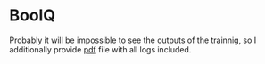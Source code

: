# BoolQ

Probably it will be impossible to see the outputs of the trainnig, so I additionally provide [pdf](Untitled.pdf) file with all logs included.
